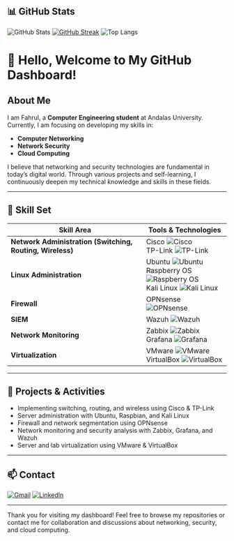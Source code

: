 ## 📊 GitHub Stats

![GitHub Stats](https://github-readme-stats.vercel.app/api?username=fahrul-anugrh&show_icons=true&theme=radical)
[![GitHub Streak](https://streak-stats.demolab.com?user=fahrul-anugrh&theme=radical)](https://git.io/streak-stats)
![Top Langs](https://github-readme-stats.vercel.app/api/top-langs/?username=fahrul-anugrh&layout=compact&theme=radical)

# 👋 Hello, Welcome to My GitHub Dashboard!

## About Me

I am Fahrul, a **Computer Engineering student** at Andalas University. Currently, I am focusing on developing my skills in:

- **Computer Networking**
- **Network Security**
- **Cloud Computing**

I believe that networking and security technologies are fundamental in today’s digital world. Through various projects and self-learning, I continuously deepen my technical knowledge and skills in these fields.

---

## 🔧 Skill Set

| Skill Area                                | Tools & Technologies                                                                                           |
|--------------------------------------------|---------------------------------------------------------------------------------------------------------------|
| **Network Administration (Switching, Routing, Wireless)** | Cisco ![Cisco](https://img.shields.io/badge/-Cisco-1BA0D7?logo=cisco&logoColor=white) <br> TP-Link ![TP-Link](https://img.shields.io/badge/-TP--Link-1ABC9C?logo=tp-link&logoColor=white) |
| **Linux Administration**                   | Ubuntu ![Ubuntu](https://img.shields.io/badge/-Ubuntu-E95420?logo=ubuntu&logoColor=white) <br> Raspberry OS ![Raspberry OS](https://img.shields.io/badge/-Raspberry%20Pi%20OS-D20F2A?logo=raspberry-pi&logoColor=white) <br> Kali Linux ![Kali Linux](https://img.shields.io/badge/-Kali%20Linux-557C94?logo=kali-linux&logoColor=white) |
| **Firewall**                              | OPNsense ![OPNsense](https://img.shields.io/badge/-OPNsense-F58025?logo=opnsense&logoColor=white)             |
| **SIEM**                                  | Wazuh ![Wazuh](https://img.shields.io/badge/-Wazuh-0078D7?logo=wazuh&logoColor=white)                         |
| **Network Monitoring**                     | Zabbix ![Zabbix](https://img.shields.io/badge/-Zabbix-E2001A?logo=zabbix&logoColor=white) <br> Grafana ![Grafana](https://img.shields.io/badge/-Grafana-F46800?logo=grafana&logoColor=white) |
| **Virtualization**                         | VMware ![VMware](https://img.shields.io/badge/-VMware-607078?logo=vmware&logoColor=white) <br> VirtualBox ![VirtualBox](https://img.shields.io/badge/-VirtualBox-183A61?logo=virtualbox&logoColor=white) |

---

## 🚀 Projects & Activities

- Implementing switching, routing, and wireless using Cisco & TP-Link
- Server administration with Ubuntu, Raspbian, and Kali Linux
- Firewall and network segmentation using OPNsense
- Network monitoring and security analysis with Zabbix, Grafana, and Wazuh
- Server and lab virtualization using VMware & VirtualBox

---

## 📫 Contact

[![Gmail](https://img.shields.io/badge/Gmail-D14836?style=for-the-badge&logo=gmail&logoColor=white)](mailto:fahruldwianugrah86@gmail.com)
[![LinkedIn](https://img.shields.io/badge/LinkedIn-0A66C2?style=for-the-badge&logo=linkedin&logoColor=white)](https://linkedin.com/in/fahrulanugrh86)


---

Thank you for visiting my dashboard! Feel free to browse my repositories or contact me for collaboration and discussions about networking, security, and cloud computing.

